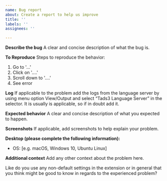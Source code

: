 ```yaml
---
name: Bug report
about: Create a report to help us improve
title: ''
labels: ''
assignees: ''

---
```


**Describe the bug**
A clear and concise description of what the bug is.

**To Reproduce**
Steps to reproduce the behavior:
1. Go to '...'
2. Click on '....'
3. Scroll down to '....'
4. See error

**Log**
If applicable to the problem add the logs from the language server by using menu option View/Output and select “Tads3 Language Server” in the selector. It is usually is applicable, so if in doubt add it.

**Expected behavior**
A clear and concise description of what you expected to happen.

**Screenshots**
If applicable, add screenshots to help explain your problem.

**Desktop (please complete the following information):**
 - OS: [e.g. macOS, Windows 10, Ubuntu Linux]

**Additional context**
Add any other context about the problem here.

Like do you use any non-default settings in the extension or in general that you think might be good to know in regards to the experienced problem? 
